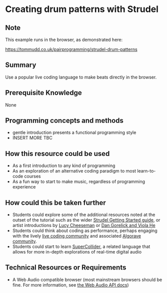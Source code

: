 # Creating drum patterns with Strudel

## Note
This example runs in the browser, as demonstrated here:

https://tommudd.co.uk/pairprogramming/strudel-drum-patterns

## Summary
Use a popular live coding language to make beats directly in the browser.

## Prerequisite Knowledge
None

## Programming concepts and methods
 - gentle introduction presents a functional programming style
 - INSERT MORE TBC

## How this resource could be used
 - As a first introduction to any kind of programming
 - As an exploration of an alternative coding paradigm to most learn-to-code courses
 - As a fun way to start to make music, regardless of programming experience

## How could this be taken further
 - Students could explore some of the additional resources noted at the outset of the tutorial such as the wider [Strudel Getting Started guide](https://strudel.cc/workshop/getting-started), or artist introductions by [Lucy Cheeseman](https://www.youtube.com/watch?v=QRJ0xrjLj6A) or [Dan Gorelick and Viola He](https://www.youtube.com/watch?v=oqyAJ4WeKoU&t=559s)
 - Students could think about coding as performance, perhaps engaging with the lively [live coding community](https://forum.toplap.org/) and associated [Algorave community](https://tidalcycles.org/docs/community/).
 - Students could start to learn [SuperCollider](https://supercollider.github.io/), a related language that allows for more in-depth explorations of real-time digital audio

## Technical Resources or Requirements
 - A Web Audio compatible browser (most mainstream browsers should be fine. For more information, see [the Web Audio API docs](https://developer.mozilla.org/en-US/docs/Web/API/Web_Audio_API#browser_compatibility))
